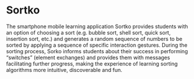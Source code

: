 # Sortko

The smartphone mobile learning application Sortko provides students with an option of choosing a sort (e.g. bubble sort, shell sort, quick sort, insertion sort, etc.) and generates a random sequence of numbers to be sorted by applying a sequence of specific interaction gestures. During the sorting process, Sorko informs students about their success in performing “switches” (element exchanges) and provides them with messages facilitating further progress, making the experience of learning sorting algorithms more intuitive, discoverable and fun. 
